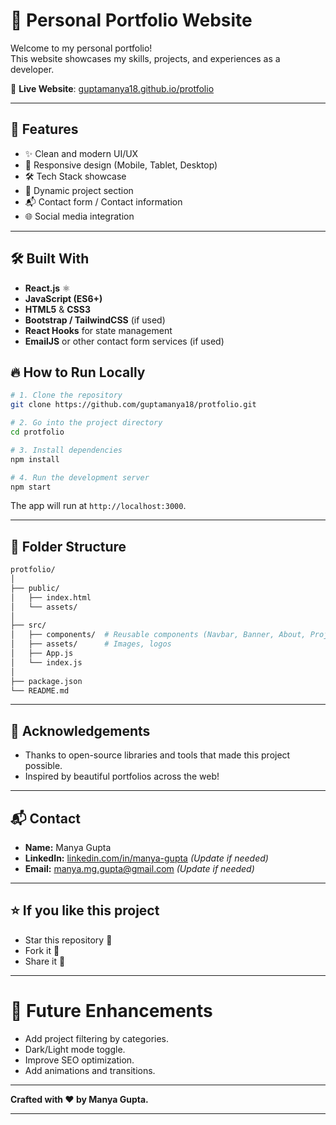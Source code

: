 # 📄 Personal Portfolio Website

Welcome to my personal portfolio!  
This website showcases my skills, projects, and experiences as a developer.

🚀 **Live Website**: [guptamanya18.github.io/protfolio](https://guptamanya18.github.io/protfolio/)

---

## 📌 Features

- ✨ Clean and modern UI/UX
- 🚀 Responsive design (Mobile, Tablet, Desktop)
- 🛠️ Tech Stack showcase
- 🧩 Dynamic project section
- 📬 Contact form / Contact information
- 🌐 Social media integration

---

## 🛠️ Built With

- **React.js** ⚛️
- **JavaScript (ES6+)**
- **HTML5** & **CSS3**
- **Bootstrap / TailwindCSS** (if used)
- **React Hooks** for state management
- **EmailJS** or other contact form services (if used)

## 🔥 How to Run Locally

```bash
# 1. Clone the repository
git clone https://github.com/guptamanya18/protfolio.git

# 2. Go into the project directory
cd protfolio

# 3. Install dependencies
npm install

# 4. Run the development server
npm start
```

The app will run at `http://localhost:3000`.

---

## 📂 Folder Structure

```bash
protfolio/
│
├── public/
│   ├── index.html
│   └── assets/
│
├── src/
│   ├── components/  # Reusable components (Navbar, Banner, About, Projects, Contact)
│   ├── assets/      # Images, logos
│   ├── App.js
│   └── index.js
│
├── package.json
└── README.md
```

---

## 🙌 Acknowledgements

- Thanks to open-source libraries and tools that made this project possible.
- Inspired by beautiful portfolios across the web!

---

## 📬 Contact

- **Name:** Manya Gupta
- **LinkedIn:** [linkedin.com/in/manya-gupta]([https://linkedin.com/in/manya-gupta](https://www.linkedin.com/in/manya-gupta-6971b024a/)) *(Update if needed)*
- **Email:** manya.mg.gupta@gmail.com *(Update if needed)*

---

## ⭐️ If you like this project

- Star this repository 🌟
- Fork it 🍴
- Share it 📢

---

# 🧠 Future Enhancements

- Add project filtering by categories.
- Dark/Light mode toggle.
- Improve SEO optimization.
- Add animations and transitions.

---

**Crafted with ❤️ by Manya Gupta.**

---
